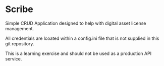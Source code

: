 # Scribe

Simple CRUD Application designed to help with digital asset license management.

All credentials are lcoated within a config.ini file that is not supplied in this git repository. 

This is a learning exercise and should not be used as a production API service. 


